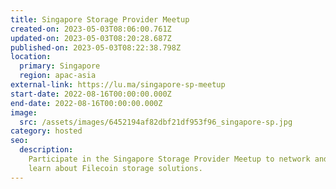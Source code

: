 ```yaml
---
title: Singapore Storage Provider Meetup
created-on: 2023-05-03T08:06:00.761Z
updated-on: 2023-05-03T08:20:28.687Z
published-on: 2023-05-03T08:22:38.798Z
location:
  primary: Singapore
  region: apac-asia
external-link: https://lu.ma/singapore-sp-meetup
start-date: 2022-08-16T00:00:00.000Z
end-date: 2022-08-16T00:00:00.000Z
image:
  src: /assets/images/6452194af82dbf21df953f96_singapore-sp.jpg
category: hosted
seo:
  description:
    Participate in the Singapore Storage Provider Meetup to network and
    learn about Filecoin storage solutions.
---
```

